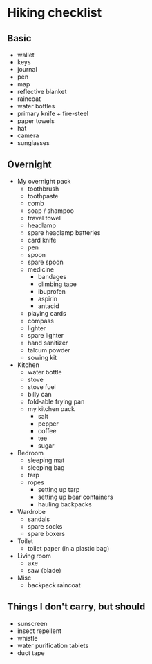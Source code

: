# Hiking checklist

## Basic

- wallet
- keys
- journal
- pen
- map
- reflective blanket
- raincoat
- water bottles
- primary knife + fire-steel
- paper towels
- hat
- camera
- sunglasses

## Overnight

- My overnight pack
    - toothbrush
    - toothpaste
    - comb
    - soap / shampoo
    - travel towel
    - headlamp
    - spare headlamp batteries
    - card knife
    - pen
    - spoon
    - spare spoon
    - medicine
        - bandages
        - climbing tape
        - ibuprofen
        - aspirin
        - antacid
    - playing cards
    - compass
    - lighter
    - spare lighter
    - hand sanitizer
    - talcum powder
    - sowing kit
- Kitchen
    - water bottle
    - stove
    - stove fuel
    - billy can
    - fold-able frying pan
    - my kitchen pack
        - salt
        - pepper
        - coffee
        - tee
        - sugar
- Bedroom
    - sleeping mat
    - sleeping bag
    - tarp
    - ropes
        - setting up tarp
        - setting up bear containers
        - hauling backpacks
- Wardrobe
    - sandals
    - spare socks
    - spare boxers
- Toilet
    - toilet paper (in a plastic bag)
- Living room  
    - axe
    - saw (blade)
- Misc
    - backpack raincoat

## Things I don't carry, but should

- sunscreen
- insect repellent
- whistle
- water purification tablets
- duct tape
